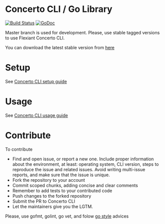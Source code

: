 # Concerto CLI / Go Library
[![Build Status](https://drone.io/github.com/flexiant/concerto/status.png)](https://drone.io/github.com/flexiant/concerto/latest) [![GoDoc](https://godoc.org/github.com/flexiant/concerto?status.png)](https://godoc.org/github.com/flexiant/concerto)

Master branch is used for development. Please, use stable tagged versions to use Flexiant Concerto CLI.

You can download the latest stable version from [here](https://drone.io/github.com/flexiant/concerto/latest)

# Setup
See [Concerto CLI setup guide][setup]

[setup]: .docs/setup.md
# Usage
See [Concerto CLI usage guide][usage]

[usage]: .docs/usage.md
# Contribute

To contribute
 - Find and open issue, or report a new one. Include proper information about the environment, at least: operating system, CLI version, steps to reproduce the issue and related issues. Avoid writing multi-issue reports, and make sure that the issue is unique.
 - Fork the repository to your account
 - Commit scoped chunks, adding concise and clear comments
 - Remember to add tests to your contributed code
 - Push changes to the forked repository
 - Submit the PR to Concerto CLI
 - Let the maintainers give you the LGTM.

Please, use gofmt, golint, go vet, and folow [go style](https://github.com/golang/go/wiki/CodeReviewComments) advices
